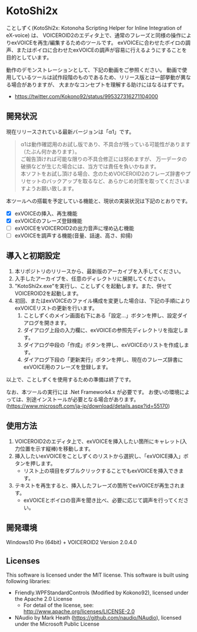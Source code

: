 # KotoShi2x
ことしずく(KotoShi2x: Kotonoha Scripting Helper for Inline Integration of eX-voice) は、
VOICEROID2のエディタ上で、通常のフレーズと同様の操作によりexVOICEを再生/編集するためのツールです。
exVOICEに合わせたボイロの調声、またはボイロに合わせたexVOICEの調声が容易に行えるようにすることを目的としています。

動作のデモンストレーションとして、下記の動画をご参照ください。
動画で使用しているツールは試作段階のものであるため、リリース版とは一部挙動が異なる場合がありますが、
大まかなコンセプトを理解する助けにはなるはずです。
- https://twitter.com/Kokono92/status/995327316271104000

## 開発状況
現在リリースされている最新バージョンは「α1」です。
>α1は動作確認用のお試し版であり、不具合が残っている可能性があります（たぶん何かあります）。  
ご報告頂ければ可能な限りの不具合修正には努めますが、
万一データの破損などが生じた場合には、当方では責任を負いかねます。  
本ソフトをお試し頂ける場合、念のためVOICEROID2のフレーズ辞書やプリセットのバックアップを取るなど、あらかじめ対策を取ってくださいますようお願い致します。

本ツールへの搭載を予定している機能と、現状の実装状況は下記のとおりです。
- [x] exVOICEの挿入、再生機能
- [x] exVOICEのフレーズ登録機能
- [ ] exVOICEをVOICEROID2の出力音声に埋め込む機能
- [ ] exVOICEを調声する機能(音量、話速、高さ、抑揚)

## 導入と初期設定
1. 本リポジトリのリリースから、最新版のアーカイブを入手してください。
1. 入手したアーカイブを、任意のディレクトリに展開してください。
1. "KotoShi2x.exe"を実行し、ことしずくを起動します。また、併せてVOICEROID2を起動します。
1. 初回、またはexVOICEのファイル構成を変更した場合は、下記の手順によりexVOICEリストの更新を行います。
    1. ことしずくのメイン画面右下にある「設定...」ボタンを押し、設定ダイアログを開きます。
    1. ダイアログ上段の入力欄に、exVOICEの参照先ディレクトリを指定します。
    1. ダイアログ中段の「作成」ボタンを押し、exVOICEのリストを作成します。
    1. ダイアログ下段の「更新実行」ボタンを押し、現在のフレーズ辞書にexVOICE用のフレーズを登録します。

以上で、ことしずくを使用するための準備は終了です。

なお、本ツールの実行には .Net Framework4.x が必要です。
お使いの環境によっては、別途インストールが必要となる場合があります。  
(https://www.microsoft.com/ja-jp/download/details.aspx?id=55170)

## 使用方法
1. VOICEROID2のエディタ上で、exVOICEを挿入したい箇所にキャレット(入力位置を示す縦棒)を移動します。
1. 挿入したいexVOICEをことしずくのリストから選択し、「exVOICE挿入」ボタンを押します。
    - リスト上の項目をダブルクリックすることでもexVOICEを挿入できます。
1. テキストを再生すると、挿入したフレーズの箇所でexVOICEが再生されます。
    - exVOICEとボイロの音声を聞き比べ、必要に応じて調声を行ってください。

## 開発環境
Windows10 Pro (64bit) + VOICEROID2 Version 2.0.4.0

## Licenses
This software is licensed under the MIT license.
This software is built using following libraries:
- Friendly.WPFStandardControls (Modified by Kokono92), licensed under the Apache 2.0 License
	- For detail of the license, see: http://www.apache.org/licenses/LICENSE-2.0
- NAudio by Mark Heath (https://github.com/naudio/NAudio), licensed under the Microsoft Public License